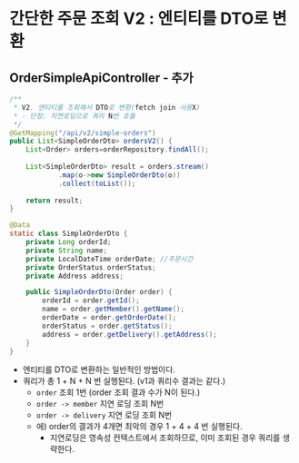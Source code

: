 # 간단한 주문 조회 V2 : 엔티티를 DTO로 변환
## OrderSimpleApiController - 추가
```java
/**
 * V2. 엔티티를 조회해서 DTO로 변환(fetch join 사용X)
 * - 단점: 지연로딩으로 쿼리 N번 호출
 */
@GetMapping("/api/v2/simple-orders")
public List<SimpleOrderDto> ordersV2() {
    List<Order> orders=orderRepository.findAll();
    
    List<SimpleOrderDto> result = orders.stream()
            .map(o->new SimpleOrderDto(o))
            .collect(toList());
        
    return result;
}

@Data
static class SimpleOrderDto {
    private Long orderId;
    private String name;
    private LocalDateTime orderDate; //주문시간
    private OrderStatus orderStatus;
    private Address address;

    public SimpleOrderDto(Order order) {
        orderId = order.getId();
        name = order.getMember().getName();
        orderDate = order.getOrderDate();
        orderStatus = order.getStatus();
        address = order.getDelivery().getAddress();
    }
}
```
- 엔티티를 DTO로 변환하는 일반적인 방법이다.
- 쿼리가 총 1 + N + N 번 실행된다. (v1과 쿼리수 결과는 같다.)
    - `order` 조회 1번 (order 조회 결과 수가 N이 된다.)
    - `order -> member` 지연 로딩 조회 N번
    - `order -> delivery` 지연 로딩 조회 N번
    - 에) order의 결과가 4개면 최악의 경우 1 + 4 + 4 번 실행된다.
        - 지연로딩은 영속성 컨텍스트에서 조회하므로, 이미 조회된 경우 쿼리를 생략한다.
